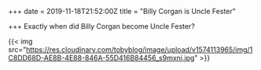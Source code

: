 +++
date = 2019-11-18T21:52:00Z
title = "Billy Corgan is Uncle Fester"

+++
Exactly when did Billy Corgan become Uncle Fester?

  
{{< img src="https://res.cloudinary.com/tobyblog/image/upload/v1574113965/img/1C8DD68D-AE8B-4E88-846A-55D416B84456_s9mxni.jpg" >}}